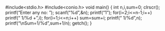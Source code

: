 #include<stdio.h>
#include<conio.h>
void main()
{
int n,i,sum=0;
clrscr();
printf(“Enter any no: ”);
scanf(“%d”,&n);
printf(“1”);
for(i=2;i<=n-1;i++)
printf(“ 1/%d +”,i);
for(i=1;i<=n;i++)
sum=sum+i;
printf(“ 1/%d”,n);
printf(“\nSum=1/%d”,sum+1/n);
getch();
}

